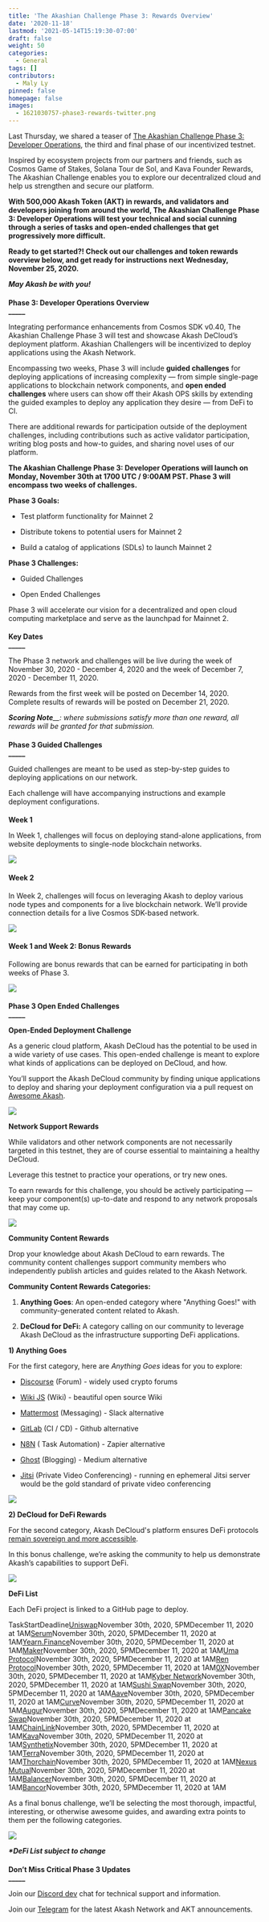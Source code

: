```yaml
---
title: 'The Akashian Challenge Phase 3: Rewards Overview'
date: '2020-11-18'
lastmod: '2021-05-14T15:19:30-07:00'
draft: false
weight: 50
categories:
  - General
tags: []
contributors:
  - Maly Ly
pinned: false
homepage: false
images:
  - 1621030757-phase3-rewards-twitter.png
---
```

Last Thursday, we shared a teaser of [The Akashian Challenge Phase 3: Developer Operations](https://akash.network/blog/the-akashian-challenge-phase-3-teaser/), the third and final phase of our incentivized testnet. 

Inspired by ecosystem projects from our partners and friends, such as Cosmos Game of Stakes, Solana Tour de Sol, and Kava Founder Rewards, The Akashian Challenge enables you to explore our decentralized cloud and help us strengthen and secure our platform.

**With 500,000 Akash Token (AKT) in rewards, and validators and developers joining from around the world, The Akashian Challenge Phase 3: Developer Operations will test your technical and social cunning through a series of tasks and open-ended challenges that get progressively more difficult.**  

**Ready to get started?! Check out our challenges and token rewards overview below, and get ready for instructions next Wednesday, November 25, 2020.**  
  
_**May Akash be with you!**_

####   
**Phase 3: Developer Operations Overview**  
**\_\_\_\_\_**

Integrating performance enhancements from Cosmos SDK v0.40, The Akashian Challenge Phase 3 will test and showcase Akash DeCloud’s deployment platform. Akashian Challengers will be incentivized to deploy applications using the Akash Network.

Encompassing two weeks, Phase 3 will include **guided challenges** for deploying applications of increasing complexity — from simple single-page applications to blockchain network components, and **open ended challenges** where users can show off their Akash OPS skills by extending the guided examples to deploy any application they desire — from DeFi to CI.

There are additional rewards for participation outside of the deployment challenges, including contributions such as active validator participation, writing blog posts and how-to guides, and sharing novel uses of our platform.

**The Akashian Challenge Phase 3: Developer Operations will launch on Monday, November 30th at 1700 UTC / 9:00AM PST. Phase 3 will encompass two weeks of challenges.**  

  
**Phase 3 Goals:**

*   Test platform functionality for Mainnet 2
    
*   Distribute tokens to potential users for Mainnet 2
    
*   Build a catalog of applications (SDLs) to launch Mainnet 2
    

**Phase 3 Challenges:**

*   Guided Challenges
    
*   Open Ended Challenges
    

Phase 3 will accelerate our vision for a decentralized and open cloud computing marketplace and serve as the launchpad for Mainnet 2.   

####   
**Key Dates**  
**\_\_\_\_\_**

The Phase 3 network and challenges will be live during the week of November 30, 2020 - December 4, 2020 and the week of December 7, 2020 - December 11, 2020.

Rewards from the first week will be posted on December 14, 2020. Complete results of rewards will be posted on December 21, 2020.

_**Scoring Note**__: where submissions satisfy more than one reward, all rewards will be granted for that submission._

####   
**Phase 3 Guided Challenges**  
**\_\_\_\_\_**

Guided challenges are meant to be used as step-by-step guides to deploying applications on our network.

Each challenge will have accompanying instructions and example deployment configurations.

####   
**Week 1**

In Week 1, challenges will focus on deploying stand-alone applications, from website deployments to single-node blockchain networks.

![](https://www.datocms-assets.com/45776/1620925248-screen-shot-2020-12-01-at-1-01-39-pm-1024x408.png)

#### **Week 2**

In Week 2, challenges will focus on leveraging Akash to deploy various node types and components for a live blockchain network. We’ll provide connection details for a live Cosmos SDK-based network.

![](https://www.datocms-assets.com/45776/1620925347-screen-shot-2020-12-01-at-5-57-36-pm-1024x410.png)

#### **Week 1 and Week 2: Bonus Rewards**

Following are bonus rewards that can be earned for participating in both weeks of Phase 3.

![](https://www.datocms-assets.com/45776/1620925371-screen-shot-2020-12-01-at-1-02-43-pm-1024x279.png)

####   
**Phase 3 Open Ended Challenges**  
**\_\_\_\_\_**

**Open-Ended Deployment Challenge**

As a generic cloud platform, Akash DeCloud has the potential to be used in a wide variety of use cases. This open-ended challenge is meant to explore what kinds of applications can be deployed on DeCloud, and how.

You’ll support the Akash DeCloud community by finding unique applications to deploy and sharing your deployment configuration via a pull request on [Awesome Akash](https://github.com/ovrclk/awesome-akash).  

![](https://www.datocms-assets.com/45776/1620926269-screen-shot-2020-11-17-at-9-06-26-pm-1024x162.png)

**Network Support Rewards**

While validators and other network components are not necessarily targeted in this testnet, they are of course essential to maintaining a healthy DeCloud. 

Leverage this testnet to practice your operations, or try new ones.

To earn rewards for this challenge, you should be actively participating — keep your component(s) up-to-date and respond to any network proposals that may come up.  

![](https://www.datocms-assets.com/45776/1620926278-screen-shot-2020-11-17-at-9-07-24-pm-1024x223.png)

**Community Content Rewards**

Drop your knowledge about Akash DeCloud to earn rewards. The community content challenges support community members who independently publish articles and guides related to the Akash Network. 

**Community Content Rewards Categories:**

1.  **Anything Goes**: An open-ended category where "Anything Goes!" with community-generated content related to Akash. 
    
2.  **DeCloud for DeFi:** A category calling on our community to leverage Akash DeCloud as the infrastructure supporting DeFi applications. 
    

**1) Anything Goes**

For the first category, here are _Anything Goes_ ideas for you to explore:

*   [Discourse](https://www.discourse.org) (Forum) - widely used crypto forums
    
*   [Wiki JS](https://wiki.js.org/) (Wiki) - beautiful open source Wiki
    
*   [Mattermost](https://mattermost.com/) (Messaging) - Slack alternative
    
*   [GitLab](https://about.gitlab.com/) (CI / CD) - Github alternative
    
*   [N8N](https://n8n.io/) ( Task Automation) - Zapier alternative
    
*   [Ghost](https://ghost.org/) (Blogging) - Medium alternative
    
*   [Jitsi](https://jitsi.org/) (Private Video Conferencing) - running en ephemeral Jitsi server would be the gold standard of private video conferencing
    

![](https://www.datocms-assets.com/45776/1620926289-screen-shot-2020-11-17-at-9-08-15-pm-1024x332.png)

**2) DeCloud for DeFi Rewards**

For the second category, Akash DeCloud's platform ensures DeFi protocols [remain sovereign and more accessible](https://akash.network/blog/akash-decloud-for-defi/). 

In this bonus challenge, we’re asking the community to help us demonstrate Akash’s capabilities to support DeFi.  

![](https://www.datocms-assets.com/45776/1620926297-screen-shot-2020-11-17-at-9-08-48-pm-1024x247.png)

**DeFi List**

Each DeFi project is linked to a GitHub page to deploy.  

TaskStartDeadline[Uniswap](https://github.com/Uniswap/uniswap-interface)November 30th, 2020, 5PMDecember 11, 2020 at 1AM[Serum](https://github.com/project-serum/serum-dex-ui)November 30th, 2020, 5PMDecember 11, 2020 at 1AM[Yearn.Finance](https://github.com/iearn-finance/iearn-finance)November 30th, 2020, 5PMDecember 11, 2020 at 1AM[Maker](https://github.com/makerdao/mcd-cdp-portal)November 30th, 2020, 5PMDecember 11, 2020 at 1AM[Uma Protocol](https://github.com/UMAprotocol/emp-tools)November 30th, 2020, 5PMDecember 11, 2020 at 1AM[Ren Protocol](https://github.com/renproject/bridge)November 30th, 2020, 5PMDecember 11, 2020 at 1AM[0X](https://github.com/0xProject/0x-api)November 30th, 2020, 5PMDecember 11, 2020 at 1AM[Kyber Network](https://github.com/KyberNetwork/KyberSwap)November 30th, 2020, 5PMDecember 11, 2020 at 1AM[Sushi Swap](https://github.com/KyberNetwork/KyberSwap)November 30th, 2020, 5PMDecember 11, 2020 at 1AM[Aave](https://github.com/aave/liquidation-ui)November 30th, 2020, 5PMDecember 11, 2020 at 1AM[Curve](https://github.com/curvefi/curve-ui)November 30th, 2020, 5PMDecember 11, 2020 at 1AM[Augur](https://github.com/AugurProject/augur-ui)November 30th, 2020, 5PMDecember 11, 2020 at 1AM[Pancake Swap](https://github.com/pancakeswap/pancake-swap-interface)November 30th, 2020, 5PMDecember 11, 2020 at 1AM[ChainLink](https://github.com/smartcontractkit/chainlink)November 30th, 2020, 5PMDecember 11, 2020 at 1AM[Kava](https://github.com/Kava-Labs/kava)November 30th, 2020, 5PMDecember 11, 2020 at 1AM[Synthetix](https://github.com/Synthetixio/synthetix-exchange)November 30th, 2020, 5PMDecember 11, 2020 at 1AM[Terra](https://github.com/terra-project/core)November 30th, 2020, 5PMDecember 11, 2020 at 1AM[Thorchain](https://github.com/thorchain)November 30th, 2020, 5PMDecember 11, 2020 at 1AM[Nexus Mutual](https://github.com/NexusMutual/quote-api)November 30th, 2020, 5PMDecember 11, 2020 at 1AM[Balancer](https://github.com/balancer-labs/balancer-frontend)November 30th, 2020, 5PMDecember 11, 2020 at 1AM[Bancor](https://github.com/bancorprotocol/webapp)November 30th, 2020, 5PMDecember 11, 2020 at 1AM

  
As a final bonus challenge, we’ll be selecting the most thorough, impactful, interesting, or otherwise awesome guides, and awarding extra points to them per the following categories.  

![](https://www.datocms-assets.com/45776/1620926308-screen-shot-2020-11-17-at-9-09-29-pm-1024x148.png)

_**\*DeFi List subject to change**_

####   
  
**Don’t Miss Critical Phase 3 Updates**  
**\_\_\_\_\_**

Join our [Discord dev](https://discord.akash.network/) chat for technical support and information.  

Join our [Telegram](https://t.me/AkashNW) for the latest Akash Network and AKT announcements.